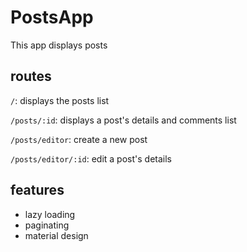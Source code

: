 # PostsApp

This app displays posts

## routes

`/`: displays the posts list

`/posts/:id`: displays a post's details and comments list

`/posts/editor`: create a new post

`/posts/editor/:id`: edit a post's details

## features

- lazy loading
- paginating
- material design
